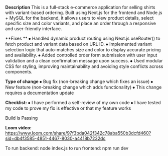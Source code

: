 **Description**
This is a full-stack e-commerce application for selling shirts with variant-based ordering. Built using Next.js for the frontend and Node.js + MySQL for the backend, it allows users to view product details, select specific size and color variants, and place an order through a responsive and user-friendly interface.

**Fixes **
⦁	 Handled dynamic product routing using Next.js useRouter() to fetch product and variant data based on URL ID.
⦁	Implemented variant selection logic that auto-matches size and color to display accurate pricing and availability.
⦁	Added controlled order form submission with user input validation and a clean confirmation message upon success.
⦁	Used modular CSS for styling, improving maintainability and avoiding style conflicts across components.

**Type of change**
⦁	 Bug fix (non-breaking change which fixes an issue)
⦁	New feature (non-breaking change which adds functionality)
⦁	This change requires a documentation update

**Checklist:**
⦁	I have performed a self-review of my own code 
⦁	I have tested my code to prove my fix is effective or that my feature works

Build is Passing

**Loom video:**
https://www.loom.com/share/97f3bda042f342c78aba550b3dcfd460?sid=db4f3585-4851-4467-8030-a4418b7232dc

To run backend: node index.js
to run frontend: npm run dev
